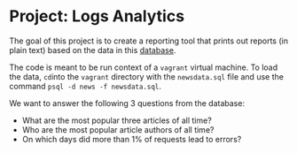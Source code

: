 Project: Logs Analytics
=============

The goal of this project is to create a reporting tool that prints out reports (in plain text) based on the data in this [database](https://d17h27t6h515a5.cloudfront.net/topher/2016/August/57b5f748_newsdata/newsdata.zip).

The code is meant to be run context of a ```vagrant``` virtual machine. To load the data, ```cd```into the ```vagrant``` directory with the ```newsdata.sql``` file and use the command ```psql -d news -f newsdata.sql```.

We want to answer the following 3 questions from the database:
- What are the most popular three articles of all time?
- Who are the most popular article authors of all time?
- On which days did more than 1% of requests lead to errors?
